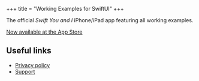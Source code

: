+++
title = "Working Examples for SwiftUI"
+++

The official _Swift You and I_ iPhone/iPad app featuring all working examples.

[Now available at the App Store](https://apps.apple.com/app/working-examples-for-swiftui/id1566337950)

## Useful links

 - [Privacy policy](privacy)
 - [Support](support)
